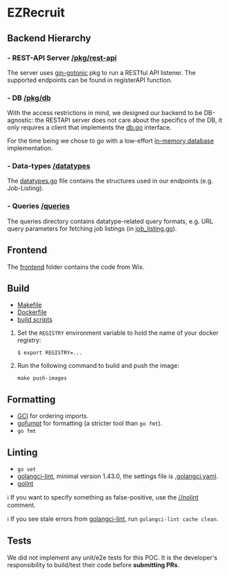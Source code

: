 [comment]:  # ( Copyright Contributors to the Open Cluster Management project )

# EZRecruit

## Backend Hierarchy

### - REST-API Server [/pkg/rest-api](pkg/rest-api/server.go)
The server uses [gin-gotonic](github.com/gin-gonic) pkg to run a RESTful API listener. 
The supported endpoints can be found in registerAPI function.

### - DB [/pkg/db](pkg/db/db.go)
With the access restrictions in mind, we designed our backend to be DB-agnostic: the RESTAPI server does not care 
about the specifics of the DB, it only requires a client that implements the [db.go](pkg/db/db.go) interface.

For the time being we chose to go with a low-effort [in-memory database](pkg/db/in-memory/in_memory_db.go) 
implementation.

### - Data-types [/datatypes](datatypes/datatypes.go)
The [datatypes.go](datatypes/datatypes.go) file contains the structures used in our endpoints (e.g. Job-Listing).

### - Queries [/queries](queries)
The queries directory contains datatype-related query formats, e.g. URL query parameters for fetching job listings 
(in [job_listing.go](queries/job_listing.go)).

## Frontend
The [frontend](frontend) folder contains the code from Wix.

## Build

* [Makefile](Makefile)
* [Dockerfile](build/Dockerfile)
* [build scripts](build/scripts)

1.  Set the `REGISTRY` environment variable to hold the name of your docker registry:
    ```
    $ export REGISTRY=...
    ```

1.  Run the following command to build and push the image:
    ```
    make push-images
    ```
    
## Formatting

* [GCI](https://github.com/daixiang0/gci) for ordering imports.
* [gofumpt](https://github.com/mvdan/gofumpt) for formatting (a stricter tool than `go fmt`).
* `go fmt`

## Linting

* `go vet`
* [golangci-lint](https://github.com/golangci/golangci-lint), minimal version 1.43.0, the settings file is [.golangci.yaml](https://github.com/open-cluster-management/hub-of-hubs-spec-sync/blob/main/.golangci.yaml).
* [golint](https://github.com/golang/lint)

ℹ️ If you want to specify something as false-positive, use the [//nolint](https://golangci-lint.run/usage/false-positives/) comment.

ℹ️ If you see stale errors from [golangci-lint](https://github.com/golangci/golangci-lint), run `golangci-lint cache clean`.

## Tests

We did not implement any unit/e2e tests for this POC. 
It is the developer's responsibility to build/test their code before **submitting PRs**.